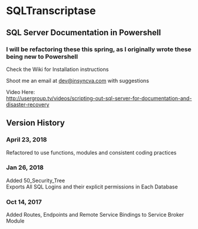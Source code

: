 # SQLTranscriptase 
<h2>SQL Server Documentation in Powershell</h2>

<h3>I will be refactoring these this spring, as I originally wrote these being new to Powershell</h3>

Check the Wiki for Installation instructions

Shoot me an email at dev@insyncva.com with suggestions

Video Here:<br>
http://usergroup.tv/videos/scripting-out-sql-server-for-documentation-and-disaster-recovery

<h2>Version History</h2>

<h3>April 23, 2018</h3>
Refactored to use functions, modules and consistent coding practices

<h3>Jan 26, 2018</h3>
Added 50_Security_Tree<br>
Exports All SQL Logins and their explicit permissions in Each Database

<h3>Oct 14, 2017</h3>
Added Routes, Endpoints and Remote Service Bindings to Service Broker Module
